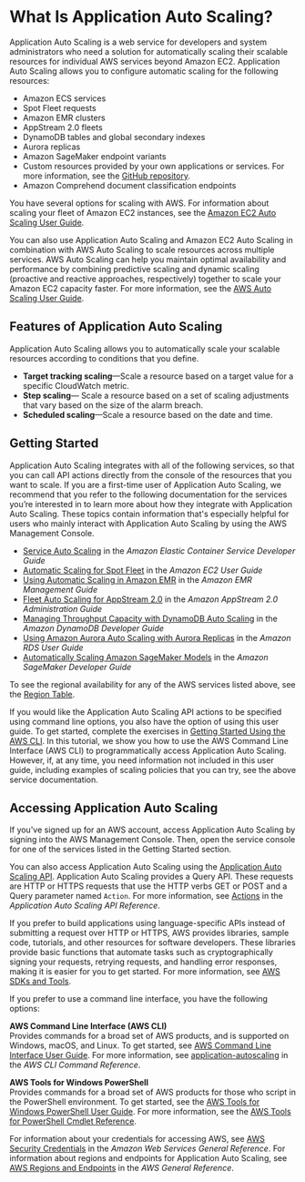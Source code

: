 # What Is Application Auto Scaling?<a name="what-is-application-auto-scaling"></a>

Application Auto Scaling is a web service for developers and system administrators who need a solution for automatically scaling their scalable resources for individual AWS services beyond Amazon EC2\. Application Auto Scaling allows you to configure automatic scaling for the following resources: 
+ Amazon ECS services
+ Spot Fleet requests
+ Amazon EMR clusters
+ AppStream 2\.0 fleets
+ DynamoDB tables and global secondary indexes
+ Aurora replicas
+ Amazon SageMaker endpoint variants
+ Custom resources provided by your own applications or services\. For more information, see the [GitHub repository](https://github.com/aws/aws-auto-scaling-custom-resource)\. 
+ Amazon Comprehend document classification endpoints

You have several options for scaling with AWS\. For information about scaling your fleet of Amazon EC2 instances, see the [Amazon EC2 Auto Scaling User Guide](https://docs.aws.amazon.com/autoscaling/ec2/userguide/)\. 

You can also use Application Auto Scaling and Amazon EC2 Auto Scaling in combination with AWS Auto Scaling to scale resources across multiple services\. AWS Auto Scaling can help you maintain optimal availability and performance by combining predictive scaling and dynamic scaling \(proactive and reactive approaches, respectively\) together to scale your Amazon EC2 capacity faster\. For more information, see the [AWS Auto Scaling User Guide](https://docs.aws.amazon.com/autoscaling/plans/userguide/)\.

## Features of Application Auto Scaling<a name="features"></a>

Application Auto Scaling allows you to automatically scale your scalable resources according to conditions that you define\.
+ **Target tracking scaling**—Scale a resource based on a target value for a specific CloudWatch metric\.
+ **Step scaling**— Scale a resource based on a set of scaling adjustments that vary based on the size of the alarm breach\.
+ **Scheduled scaling**—Scale a resource based on the date and time\.

## Getting Started<a name="getting-started"></a>

Application Auto Scaling integrates with all of the following services, so that you can call API actions directly from the console of the resources that you want to scale\. If you are a first\-time user of Application Auto Scaling, we recommend that you refer to the following documentation for the services you’re interested in to learn more about how they integrate with Application Auto Scaling\. These topics contain information that's especially helpful for users who mainly interact with Application Auto Scaling by using the AWS Management Console\.
+ [Service Auto Scaling](https://docs.aws.amazon.com/AmazonECS/latest/developerguide/service-auto-scaling.html) in the *Amazon Elastic Container Service Developer Guide*
+ [Automatic Scaling for Spot Fleet](https://docs.aws.amazon.com/AWSEC2/latest/UserGuide/spot-fleet-automatic-scaling.html) in the *Amazon EC2 User Guide*
+ [Using Automatic Scaling in Amazon EMR](https://docs.aws.amazon.com/emr/latest/ManagementGuide/emr-automatic-scaling.html) in the *Amazon EMR Management Guide*
+ [Fleet Auto Scaling for AppStream 2\.0](https://docs.aws.amazon.com/appstream2/latest/developerguide/autoscaling.html) in the *Amazon AppStream 2\.0 Administration Guide*
+ [Managing Throughput Capacity with DynamoDB Auto Scaling](https://docs.aws.amazon.com/amazondynamodb/latest/developerguide/AutoScaling.html) in the *Amazon DynamoDB Developer Guide*
+ [Using Amazon Aurora Auto Scaling with Aurora Replicas](https://docs.aws.amazon.com/AmazonRDS/latest/AuroraUserGuide/Aurora.Integrating.AutoScaling.html) in the *Amazon RDS User Guide*
+ [Automatically Scaling Amazon SageMaker Models](https://docs.aws.amazon.com/sagemaker/latest/dg/endpoint-auto-scaling.html) in the *Amazon SageMaker Developer Guide*

To see the regional availability for any of the AWS services listed above, see the [Region Table](https://aws.amazon.com/about-aws/global-infrastructure/regional-product-services/)\.

If you would like the Application Auto Scaling API actions to be specified using command line options, you also have the option of using this user guide\. To get started, complete the exercises in [Getting Started Using the AWS CLI](get-started-exercise.md)\. In this tutorial, we show you how to use the AWS Command Line Interface \(AWS CLI\) to programmatically access Application Auto Scaling\. However, if, at any time, you need information not included in this user guide, including examples of scaling policies that you can try, see the above service documentation\. 

## Accessing Application Auto Scaling<a name="access"></a>

If you've signed up for an AWS account, access Application Auto Scaling by signing into the AWS Management Console\. Then, open the service console for one of the services listed in the Getting Started section\.

You can also access Application Auto Scaling using the [Application Auto Scaling API](https://docs.aws.amazon.com/autoscaling/application/APIReference/)\. Application Auto Scaling provides a Query API\. These requests are HTTP or HTTPS requests that use the HTTP verbs GET or POST and a Query parameter named `Action`\. For more information, see [Actions](https://docs.aws.amazon.com/autoscaling/application/APIReference/API_Operations.html) in the *Application Auto Scaling API Reference*\.

If you prefer to build applications using language\-specific APIs instead of submitting a request over HTTP or HTTPS, AWS provides libraries, sample code, tutorials, and other resources for software developers\. These libraries provide basic functions that automate tasks such as cryptographically signing your requests, retrying requests, and handling error responses, making it is easier for you to get started\. For more information, see [AWS SDKs and Tools](https://aws.amazon.com/tools/)\.

If you prefer to use a command line interface, you have the following options:

**AWS Command Line Interface \(AWS CLI\)**  
Provides commands for a broad set of AWS products, and is supported on Windows, macOS, and Linux\. To get started, see [AWS Command Line Interface User Guide](https://docs.aws.amazon.com/cli/latest/userguide/)\. For more information, see [application\-autoscaling](https://docs.aws.amazon.com/cli/latest/reference/application-autoscaling/) in the *AWS CLI Command Reference*\.

**AWS Tools for Windows PowerShell**  
Provides commands for a broad set of AWS products for those who script in the PowerShell environment\. To get started, see the [AWS Tools for Windows PowerShell User Guide](https://docs.aws.amazon.com/powershell/latest/userguide/)\. For more information, see the [AWS Tools for PowerShell Cmdlet Reference](https://docs.aws.amazon.com/powershell/latest/reference/)\.

For information about your credentials for accessing AWS, see [AWS Security Credentials](https://docs.aws.amazon.com/general/latest/gr/aws-security-credentials.html) in the *Amazon Web Services General Reference*\. For information about regions and endpoints for Application Auto Scaling, see [AWS Regions and Endpoints](https://docs.aws.amazon.com/general/latest/gr/rande.html#as-app_region) in the *AWS General Reference*\. 